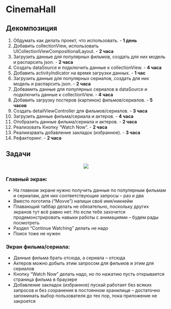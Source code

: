 # CinemaHall

## Декомпозиция

1. Обдумать как делать проект, что использовать. - **1 день**
2. Добавить collectionView, использовать UICollectionViewCompositionalLayout. - **2 часа**
3. Загрузить данные для популярных фильмов, создать для них модель и распарсить json. - **2 часа**
4. Создать dataSource и подключить данные к collectionView. - **4 часа**
5. Добавить activityIndicator на время загрузки данных. - **1 час**
6. Загрузить данные для популярных сериалов, создать для них модель и распарсить json. - **2 часа**
7. Добвамить данные для популярных сериалов в dataSource и подключить данные к collectionView. - **4 часа**
8. Добавить загрузку постеров (картинок) фильмов/сериалов. - **5 часов**
9. Создать detailViewController для фильмов/сериалов. - **3 часа**
10. Загрузить данные фильма/сериала и актеров. - **4 часа**
11. Отобразить данные фильма/сериала и актеров. - **2 часа**
12. Реализовать Кнопку “Watch Now”. - **2 часа**
13. Реалиизрвать добавление закладок (избранное). - **3 часа**
14. Рефакторинг. - **2 часа**

## Задачи

<p align="center">
<img src="https://cdn.dribbble.com/users/4935112/screenshots/14791304/media/7c8d3b64d082c5b8556d23864d965d99.png"> 
</p>

### Главный экран:

- На главном экране нужно получить данные по популярным фильмам и сериалам, для них соответствующие запросы – раз и два
- Вместо логотипа (“Movve”) напиши своё имя/никнейм
- Плавающий таббар делать не обязательно, поскольку других экранов тут всё равно нет. Но если тебе захочется продемонстрировать навыки работы с анимациями – будем рады посмотреть
- Раздел “Continue Watching” делать не надо
- Поиск тоже не нужен

### Экран фильма/сериала:
- Данные фильма брать отсюда, а сериала – отсюда
- Актеров можно добыть этим запросом для фильмов и этим для сериалов
- Кнопку “Watch Now” делать надо, но по нажатию пусть открывается страница фильма в браузере
- Добавление закладок (избранное) пускай работает без всяких запросов и без сохранения в постоянном хранилище – достаточно запоминать выбор пользователя до тех пор, пока приложение не закроется
